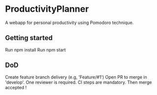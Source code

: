 # ProductivityPlanner
A webapp for personal productivity using Pomodoro technique.

## Getting started
Run npm install
Run npm start

## DoD
Create feature branch delivery (e.g, 'Feature/#1') Open PR to merge in 'develop'. One reviewer is required. CI steps are mandatory. Then merge accepted !